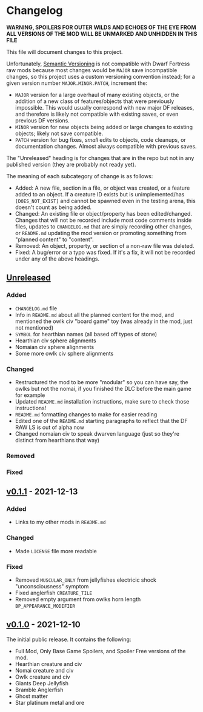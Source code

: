 # Changelog
__WARNING, SPOILERS FOR OUTER WILDS AND ECHOES OF THE EYE FROM ALL VERSIONS OF THE MOD WILL BE UNMARKED AND UNHIDDEN IN THIS FILE__

This file will document changes to this project.

Unfortunately, [Semantic Versioning](https://semver.org/) is not compatible with Dwarf Fortress raw mods because most changes would be `MAJOR` save incompatible changes, so this project uses a custom versioning convention instead; for a given version number `MAJOR.MINOR.PATCH`, increment the:
- `MAJOR` version for a large overhaul of many existing objects, or the addition of a new class of features/objects that were previously impossible. This would usually correspond with new major DF releases, and therefore is likely not compatible with existing saves, or even previous DF versions.
- `MINOR` version for new objects being added or large changes to existing objects; likely not save compatible.
- `PATCH` version for bug fixes, _small_ edits to objects, code cleanups, or documentation changes. Almost always compatible with previous saves.

The "Unreleased" heading is for changes that are in the repo but not in any published version (they are probably not ready yet).

The meaning of each subcategory of change is as follows:
- Added: A new file, section in a file, or object was created, or a feature added to an object. If a creature ID exists but is unimplemented/has `[DOES_NOT_EXIST]` and cannot be spawned even in the testing arena, this doesn't count as being added.
- Changed: An existing file or object/property has been edited/changed. Changes that will not be recorded include most code comments inside files, updates to `CHANGELOG.md` that are simply recording other changes, or `README.md` updating the mod version or promoting something from "planned content" to "content".
- Removed: An object, property, or section of a non-raw file was deleted.
- Fixed: A bug/error or a typo was fixed. If it's a fix, it will not be recorded under any of the above headings.

## [Unreleased]

### Added
- `CHANGELOG.md` file
- Info in `README.md` about all the planned content for the mod, and mentioned the owlk civ "board game" toy (was already in the mod, just not mentioned)
- `SYMBOL` for hearthian names (all based off types of stone)
- Hearthian civ sphere alignments
- Nomaian civ sphere alignments
- Some more owlk civ sphere alignments

### Changed
- Restructured the mod to be more "modular" so you can have say, the owlks but not the nomai, if you finished the DLC before the main game for example
- Updated `README.md` installation instructions, make sure to check those instructions!
- `README.md` formatting changes to make for easier reading
- Edited one of the `README.md` starting paragraphs to reflect that the DF RAW LS is out of alpha now
- Changed nomaian civ to speak dwarven language (just so they're distinct from hearthians that way)

### Removed

### Fixed

## [v0.1.1] - 2021-12-13
### Added
- Links to my other mods in `README.md`

### Changed
- Made `LICENSE` file more readable

### Fixed
- Removed `MUSCULAR_ONLY` from jellyfishes electricic shock "unconsciousness" symptom
- Fixed anglerfish `CREATURE_TILE`
- Removed empty argument from owlks horn length `BP_APPEARANCE_MODIFIER`

## [v0.1.0] - 2021-12-10
The initial public release. It contains the following:
- Full Mod, Only Base Game Spoilers, and Spoiler Free versions of the mod.
- Hearthian creature and civ
- Nomai creature and civ
- Owlk creature and civ
- Giants Deep Jellyfish
- Bramble Anglerfish
- Ghost matter
- Star platinum metal and ore

<!--Links-->
[Unreleased]: https://github.com/Crabman-DF-Mods/dwarven-wilds/compare/v0.1.1...HEAD
[v0.1.1]: https://github.com/Crabman-DF-Mods/dwarven-wilds/compare/v0.1.0...v0.1.1
[v0.1.0]: https://github.com/Crabman-DF-Mods/dwarven-wilds/releases/tag/v0.1.0
